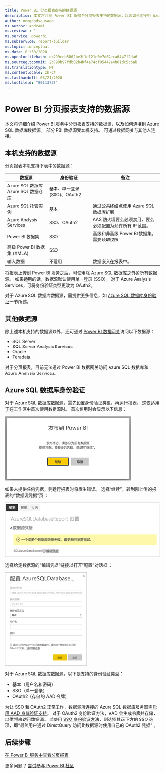 ```yaml
---
title: Power BI 分页报表支持的数据源
description: 本文将介绍 Power BI 服务中分页报表支持的数据源，以及如何连接到 Azure SQL 数据库数据源。
author: onegoodsausage
ms.author: andremi
ms.reviewer: ''
ms.service: powerbi
ms.subservice: report-builder
ms.topic: conceptual
ms.date: 01/30/2020
ms.openlocfilehash: ec299ceb5862be3f1e121e0e7d67eca6447f2da6
ms.sourcegitcommit: 2c798b97fdb02b4bf4e74cf05442a4b01dc5cbab
ms.translationtype: HT
ms.contentlocale: zh-CN
ms.lasthandoff: 03/21/2020
ms.locfileid: "80113729"
---
```

# <a name="supported-data-sources-for-power-bi-paginated-reports"></a>Power BI 分页报表支持的数据源

本文将详细介绍 Power BI 服务中分页报表支持的数据源，以及如何连接到 Azure SQL 数据库数据源。 部分 PBI 数据源受本机支持。 可通过数据网关与其他人连接。

## <a name="natively-supported-data-sources"></a>本机支持的数据源

分页报表本机支持下表中的数据源：

| 数据源 | 身份验证 | 备注 |
| --- | --- | --- |
| Azure SQL 数据库 <br>Azure SQL 数据仓库 | 基本、单一登录 (SSO)、OAuth2 |   |
| Azure SQL 托管实例 | 基本 | 通过公共终结点使用 Azure SQL 数据库扩展  |
| Azure Analysis Services | SSO、OAuth2 | AAS 防火墙要么必须禁用，要么必须配置为允许所有 IP 范围。|
| Power BI 数据集 | SSO | 高级和非高级 Power BI 数据集。 需要读取权限 |
| 高级 Power BI 数据集 (XMLA) | SSO |   |
| 输入数据 | 不适用 | 数据嵌入在报表中。 |

将报表上传到 Power BI 服务之后，可使用除 Azure SQL 数据库之外的所有数据源。 如果适用的话，数据源默认使用单一登录 (SSO)。 对于 Azure Analysis Services，可将身份验证类型更改为 OAuth2。

对于 Azure SQL 数据库数据源，需提供更多信息，如 [Azure SQL 数据库身份验证](#azure-sql-database-authentication)一节所述。

## <a name="other-data-sources"></a>其他数据源

除上述本机支持的数据源以外，还可通过 [Power BI 数据网关](../service-gateway-onprem.md)访问以下数据源：

- SQL Server
- SQL Server Analysis Services
- Oracle
- Teradata

对于分页报表，目前无法通过 Power BI 数据网关访问 Azure SQL 数据库和 Azure Analysis Services。

## <a name="azure-sql-database-authentication"></a>Azure SQL 数据库身份验证

对于 Azure SQL 数据库数据源，需先设置身份验证类型，再运行报表。 这仅适用于在工作区中首次使用数据源时。 首次使用时会显示以下信息：

![发布到 Power BI](media/paginated-reports-data-sources/power-bi-paginated-publishing.png)

如果未提供任何凭据，则运行报表时将发生错误。 选择“继续”，转到刚上传的报表的“数据源凭据”页   ：

![Azure SQL 数据库的设置](media/paginated-reports-data-sources/power-bi-paginated-settings-azure-sql.png)

选择给定数据源的“编辑凭据”链接以打开“配置”对话框   ：

![配置 Azure SQL 数据库](media/paginated-reports-data-sources/power-bi-paginated-configure-azure-sql.png)

对于 Azure SQL 数据库数据源，以下是支持的身份验证类型：

- 基本（用户名和密码）
- SSO（单一登录）
- OAuth2（存储的 AAD 令牌）

为让 SSO 和 OAuth2 正常工作，数据源所连接的 Azure SQL 数据库服务器需[启用 AAD 身份验证支持](https://docs.microsoft.com/azure/sql-database/sql-database-aad-authentication-configure)。 对于 OAuth2 身份验证方法，AAD 会生成令牌并存储，以供将来访问数据源。 若使用 [SSO 身份验证方法](https://docs.microsoft.com/power-bi/service-azure-sql-database-with-direct-connect#single-sign-on)，则选择其正下方的 SSO 选项，即“最终用户通过 DirectQuery 访问此数据源时使用自己的 OAuth2 凭据”  。
  
## <a name="next-steps"></a>后续步骤

[在 Power BI 服务中查看分页报表](../consumer/paginated-reports-view-power-bi-service.md)

更多问题？ [尝试参与 Power BI 社区](https://community.powerbi.com/)
